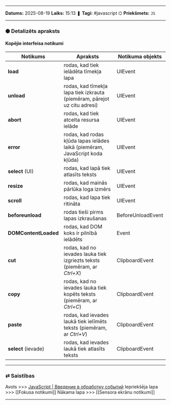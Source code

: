 ___

**Datums:** 2025-08-19
**Laiks:** 15:13
❚ **Tagi:** #javascript 
⌬ **Priekšmets:**  `JS`

---
### ⬢ Detalizēts apraksts
#### Kopējie interfeisa notikumi

| Notikums             | Apraksts                                                                     | Notikuma objekts  |
| -------------------- | ---------------------------------------------------------------------------- | ----------------- |
| **load**             | rodas, kad tiek ielādēta tīmekļa lapa                                        | UIEvent           |
| **unload**           | rodas, kad tīmekļa lapa tiek izkrauta (piemēram, pārejot uz citu adresi)     | UIEvent           |
| **abort**            | rodas, kad tiek atcelta resursa ielāde                                       | UIEvent           |
| **error**            | rodas, kad rodas kļūda lapas ielādes laikā (piemēram, JavaScript koda kļūda) | UIEvent           |
| **select** (UI)      | rodas, kad lapā tiek atlasīts teksts                                         | UIEvent           |
| **resize**           | rodas, kad mainās pārlūka loga izmērs                                        | UIEvent           |
| **scroll**           | rodas, kad lapa tiek ritināta                                                | UIEvent           |
| **beforeunload**     | rodas tieši pirms lapas izkraušanas                                          | BeforeUnloadEvent |
| **DOMContentLoaded** | rodas, kad DOM koks ir pilnībā ielādēts                                      | Event             |
| **cut**              | rodas, kad no ievades lauka tiek izgriezts teksts (piemēram, ar _Ctrl+X_)    | ClipboardEvent    |
| **copy**             | rodas, kad no ievades lauka tiek kopēts teksts (piemēram, ar _Ctrl+C_)       | ClipboardEvent    |
| **paste**            | rodas, kad ievades laukā tiek ielīmēts teksts (piemēram, ar _Ctrl+V_)        | ClipboardEvent    |
| **select** (ievade)  | rodas, kad ievades laukā tiek atlasīts teksts                                | ClipboardEvent    |

---
### ⇄ Saistības

Avots >>> [JavaScript \| Введение в обработку событий](https://metanit.com/web/javascript/9.1.php)
Iepriekšēja lapa >>> [[Fokusa notikumi]]
Nākama lapa >>> [[Sensora ekrānu notikumi]]

---